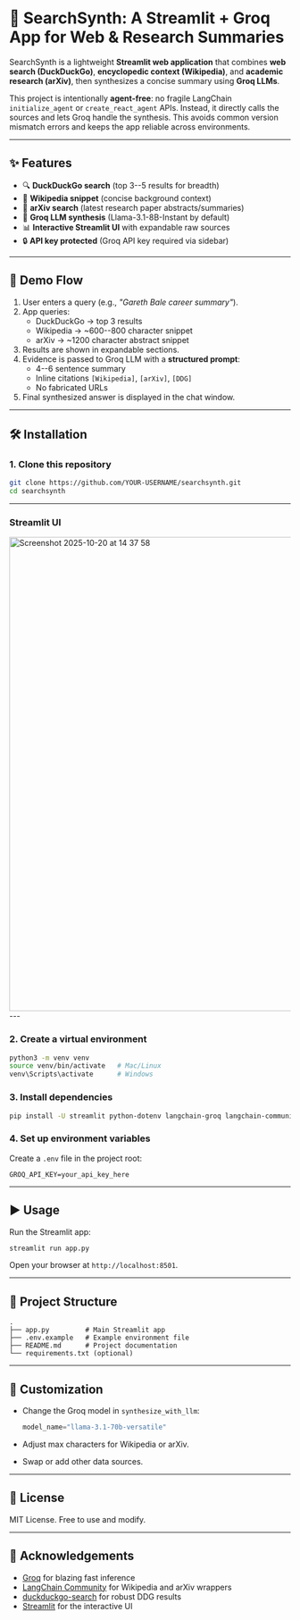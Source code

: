 # 🔎 SearchSynth: A Streamlit + Groq App for Web & Research Summaries

SearchSynth is a lightweight **Streamlit web application** that combines
**web search (DuckDuckGo)**, **encyclopedic context (Wikipedia)**, and
**academic research (arXiv)**, then synthesizes a concise summary using
**Groq LLMs**.

This project is intentionally **agent-free**: no fragile LangChain
`initialize_agent` or `create_react_agent` APIs. Instead, it directly
calls the sources and lets Groq handle the synthesis. This avoids common
version mismatch errors and keeps the app reliable across environments.

------------------------------------------------------------------------

## ✨ Features

-   🔍 **DuckDuckGo search** (top 3--5 results for breadth)
-   📘 **Wikipedia snippet** (concise background context)
-   📄 **arXiv search** (latest research paper abstracts/summaries)
-   🧠 **Groq LLM synthesis** (Llama-3.1-8B-Instant by default)
-   📊 **Interactive Streamlit UI** with expandable raw sources
-   🔒 **API key protected** (Groq API key required via sidebar)

------------------------------------------------------------------------

## 🚀 Demo Flow

1.  User enters a query (e.g., *"Gareth Bale career summary"*).
2.  App queries:
    -   DuckDuckGo → top 3 results
    -   Wikipedia → \~600--800 character snippet
    -   arXiv → \~1200 character abstract snippet
3.  Results are shown in expandable sections.
4.  Evidence is passed to Groq LLM with a **structured prompt**:
    -   4--6 sentence summary
    -   Inline citations `[Wikipedia]`, `[arXiv]`, `[DDG]`
    -   No fabricated URLs
5.  Final synthesized answer is displayed in the chat window.

------------------------------------------------------------------------

## 🛠️ Installation

### 1. Clone this repository

``` bash
git clone https://github.com/YOUR-USERNAME/searchsynth.git
cd searchsynth
```

---
### Streamlit UI
<img width="1460" height="849" alt="Screenshot 2025-10-20 at 14 37 58" src="https://github.com/user-attachments/assets/cbd87dc8-6daa-4ccd-b249-4540173cc24c" />
---

### 2. Create a virtual environment

``` bash
python3 -m venv venv
source venv/bin/activate   # Mac/Linux
venv\Scripts\activate      # Windows
```

### 3. Install dependencies

``` bash
pip install -U streamlit python-dotenv langchain-groq langchain-community duckduckgo-search>=6.1.5
```

### 4. Set up environment variables

Create a `.env` file in the project root:

``` env
GROQ_API_KEY=your_api_key_here
```

------------------------------------------------------------------------

## ▶️ Usage

Run the Streamlit app:

``` bash
streamlit run app.py
```

Open your browser at `http://localhost:8501`.

------------------------------------------------------------------------

## 📂 Project Structure

    .
    ├── app.py         # Main Streamlit app
    ├── .env.example   # Example environment file
    ├── README.md      # Project documentation
    └── requirements.txt (optional)

------------------------------------------------------------------------

## 🧩 Customization

-   Change the Groq model in `synthesize_with_llm`:

    ``` python
    model_name="llama-3.1-70b-versatile"
    ```

-   Adjust max characters for Wikipedia or arXiv.

-   Swap or add other data sources.

------------------------------------------------------------------------

## 📜 License

MIT License. Free to use and modify.

------------------------------------------------------------------------

## 🙌 Acknowledgements

-   [Groq](https://groq.com/) for blazing fast inference
-   [LangChain Community](https://python.langchain.com/) for Wikipedia
    and arXiv wrappers
-   [duckduckgo-search](https://pypi.org/project/duckduckgo-search/) for
    robust DDG results
-   [Streamlit](https://streamlit.io/) for the interactive UI
